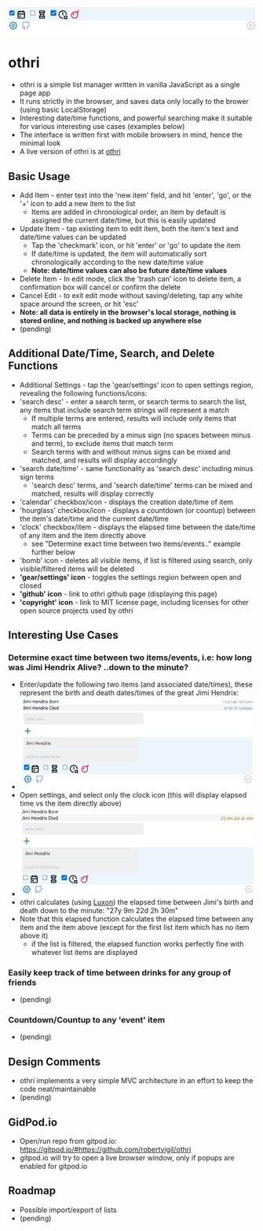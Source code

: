 ![othri](images/docs/othri.png)

# othri
- othri is a simple list manager written in vanilla JavaScript as a single page app
- It runs strictly in the browser, and saves data only locally to the brower (using basic LocalStorage)
- Interesting date/time functions, and powerful searching make it suitable for various interesting use cases (examples below)
- The interface is written first with mobile browsers in mind, hence the minimal look
- A live version of othri is at [othri](https://othri.com)

## Basic Usage
- Add Item - enter text into the 'new item' field, and hit 'enter', 'go', or the '+' icon to add a new item to the list
  - Items are added in chronological order, an item by default is assigned the current date/time, but this is easily updated
- Update Item - tap existing item to edit item, both the item's text and date/time values can be updated
  - Tap the 'checkmark' icon, or hit 'enter' or 'go' to update the item
  - If date/time is updated, the item will automatically sort chronologically according to the new date/time value
  - **Note: date/time values can also be future date/time values**
- Delete Item - In edit mode, click the 'trash can' icon to delete item, a confirmation box will cancel or confirm the delete
- Cancel Edit - to exit edit mode without saving/deleting, tap any white space around the screen, or hit 'esc'
- **Note: all data is entirely in the browser's local storage, nothing is stored online, and nothing is backed up anywhere else**
- (pending)

## Additional Date/Time, Search, and Delete Functions
- Additional Settings - tap the 'gear/settings' icon to open settings region, revealing the following functions/icons:
- 'search desc' - enter a search term, or search terms to search the list, any items that include search term strings will represent a match
  - If multiple terms are entered, results will include only items that match all terms
  - Terms can be preceded by a minus sign (no spaces between minus and term), to exclude items that match term
  - Search terms with and without minus signs can be mixed and matched, and results will display accordingly
- 'search date/time' - same functionality as 'search desc' including minus sign terms
  - 'search desc' terms, and 'search date/time' terms can be mixed and matched, results will display correctly
- 'calendar' checkbox/icon - displays the creation date/time of item
- 'hourglass' checkbox/icon - displays a countdown (or countup) between the item's date/time and the current date/time
- 'clock' checkbox/item - displays the elapsed time between the date/time of any item and the item directly above
  - see "Determine exact time between two items/events.." example further below
- 'bomb' icon - deletes all visible items, if list is filtered using search, only visible/filtered items will be deleted
- **'gear/settings' icon** - toggles the settings region between open and closed
- **'github' icon** - link to othri github page (displaying this page)
- **'copyright' icon** - link to MIT license page, including licenses for other open source projects used by othri

## Interesting Use Cases

### Determine exact time between two items/events, i.e: how long was Jimi Hendrix Alive? ..down to the minute? 
- Enter/update the following two items (and associated date/times), these represent the birth and death dates/times of the great Jimi Hendrix:
- ![JH Birth/Death](images/docs/jimi1.png)
- Open settings, and select only the clock icon (this will display elapsed time vs the item directly above)
- ![JH Time Alive](images/docs/jimi2.png)
- othri calculates (using [Luxon](https://github.com/moment/luxon)) the elapsed time between Jimi's birth and death down to the minute: "27y 9m 22d 2h 30m"
- Note that this elapsed function calculates the elapsed time between any item and the item above (except for the first list item which has no item above it)
  - if the list is filtered, the elapsed function works perfectly fine with whatever list items are displayed

### Easily keep track of time between drinks for any group of friends 
- (pending)

### Countdown/Countup to any 'event' item 
- (pending)

## Design Comments
- othri implements a very simple MVC architecture in an effort to keep the code neat/maintainable
- (pending)

## GidPod.io
- Open/run repo from gitpod.io: https://gitpod.io/#https://github.com/robertvigil/othri
- gitpod.io will try to open a live browser window, only if popups are enabled for gitpod.io

## Roadmap
- Possible import/export of lists
- (pending)
